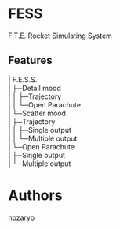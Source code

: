 # FESS
F.T.E. Rocket Simulating System
## Features
|  F.E.S.S.  
|  ├─Detail mood  
|  │  ├─Trajectory  
|  │  └─Open Parachute  
|  └─Scatter mood  
|      ├─Trajectory  
|      │  ├─Single output  
|      │  └─Multiple output  
|      └─Open Parachute  
|          ├─Single output  
|          └─Multiple output  
# Authors
nozaryo
